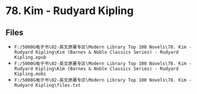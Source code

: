 # 78. Kim - Rudyard Kipling

## Files

- `F:/5000G电子书\02-英文原著专区\Modern Library Top 100 Novels\78. Kim - Rudyard Kipling\Kim (Barnes & Noble Classics Series) - Rudyard Kipling.epub`
- `F:/5000G电子书\02-英文原著专区\Modern Library Top 100 Novels\78. Kim - Rudyard Kipling\Kim (Barnes & Noble Classics Series) - Rudyard Kipling.mobi`
- `F:/5000G电子书\02-英文原著专区\Modern Library Top 100 Novels\78. Kim - Rudyard Kipling\files.txt`
